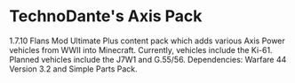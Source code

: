 # TechnoDante's Axis Pack
1.7.10 Flans Mod Ultimate Plus content pack which adds various Axis Power vehicles from WWII into Minecraft. Currently, vehicles include the Ki-61. Planned vehicles include the J7W1 and G.55/56. Dependencies: Warfare 44 Version 3.2 and Simple Parts Pack.
